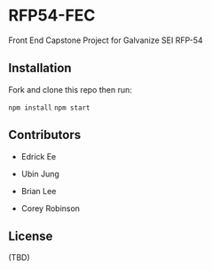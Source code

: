# RFP54-FEC
Front End Capstone Project for Galvanize SEI RFP-54

## Installation
Fork and clone this repo then run: 

`npm install` `npm start`

## Contributors
- Edrick Ee

- Ubin Jung

- Brian Lee 

- Corey Robinson

## License
(TBD)
